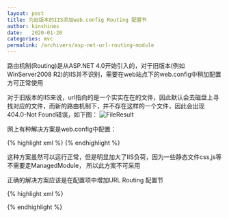 ```yaml
---
layout: post
title: 为旧版本的IIS添加web.config Routing 配置节
author: kinshines
date:   2020-01-20
categories: mvc
permalink: /archivers/asp-net-url-routing-module
---
```


<p class="lead">路由机制(Routing)是从ASP.NET 4.0开始引入的，对于旧版本(例如WinServer2008 R2)的IIS并不识别，需要在web站点下的web.config中稍加配置方可正常使用</p>

对于旧版本的IIS来说，url指向的是一个实实在在的文件，因此默认会去磁盘上寻找对应的文件，而新的路由机制下，并不存在这样的一个文件，因此会出现404.0-Not Found错误，如下图：
![FileResult](https://kinshines.github.io/img/mvc/notfound.png)

网上有种解决方案是web.config中配置：

{% highlight xml %}
<modules runAllManagedModulesForAllRequests="true">
{% endhighlight %}

这种方案虽然可以运行正常，但是明显加大了IIS负荷，因为一些静态文件css,js等不需要走ManagedModule，
所以此方案不可采用

正确的解决方案应该是在配置项中增加URL Routing 配置节

{% highlight xml %}

<configuration>
  <system.webServer>
    <modules>    
      <remove name="UrlRoutingModule-4.0" />
      <add name="UrlRoutingModule-4.0" type="System.Web.Routing.UrlRoutingModule" preCondition="" />
    </modules>
  </system.webServer>
</configuration>

{% endhighlight %}
